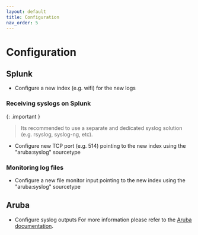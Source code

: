 ```yaml
---
layout: default
title: Configuration
nav_order: 5
---
```

# Configuration
## Splunk
- Configure a new index (e.g. wifi) for the new logs

### Receiving syslogs on Splunk
{: .important }
> Its recommended to use a separate and dedicated syslog solution (e.g. rsyslog, syslog-ng, etc).
- Configure new TCP port (e.g. 514) pointing to the new index using the "aruba:syslog" sourcetype

### Monitoring log files
- Configure a new file monitor input pointing to the new index using the "aruba:syslog" sourcetype

## Aruba
- Configure syslog outputs
For more information please refer to the [Aruba documentation](http://support.arubanetworks.com/default.aspx).
